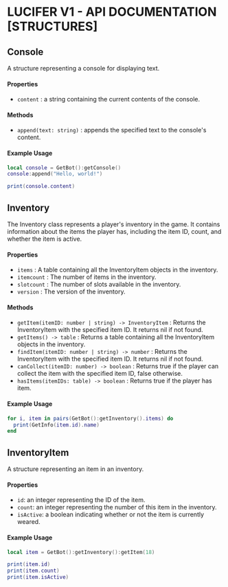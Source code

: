 # LUCIFER V1 - API DOCUMENTATION [STRUCTURES]


## Console

A structure representing a console for displaying text.

#### Properties
* `content` : a string containing the current contents of the console.

#### Methods
* `append(text: string)` : appends the specified text to the console's content.

#### Example Usage
```lua
local console = GetBot():getConsole()
console:append("Hello, world!")

print(console.content)
```
## Inventory

The Inventory class represents a player's inventory in the game. It contains information about the items the player has, including the item ID, count, and whether the item is active.

#### Properties
* `items` : A table containing all the InventoryItem objects in the inventory.
* `itemcount` : The number of items in the inventory.
* `slotcount` : The number of slots available in the inventory.
* `version` : The version of the inventory.
#### Methods
* `getItem(itemID: number | string) -> InventoryItem` : Returns the InventoryItem with the specified item ID. It returns nil if not found.
* `getItems() -> table` : Returns a table containing all the InventoryItem objects in the inventory.
* `findItem(itemID: number | string) -> number` : Returns the InventoryItem with the specified item ID. It returns nil if not found.
* `canCollect(itemID: number) -> boolean` : Returns true if the player can collect the item with the specified item ID, false otherwise.
* `hasItems(itemIDs: table) -> boolean` : Returns true if the player has item.

#### Example Usage
```lua
for i, item in pairs(GetBot():getInventory().items) do
  print(GetInfo(item.id).name)
end
```

## InventoryItem

A structure representing an item in an inventory.

#### Properties
* `id`: an integer representing the ID of the item.
* `count`: an integer representing the number of this item in the inventory.
* `isActive`: a boolean indicating whether or not the item is currently weared.

#### Example Usage
```lua
local item = GetBot():getInventory():getItem(18)

print(item.id)
print(item.count)
print(item.isActive)
```
